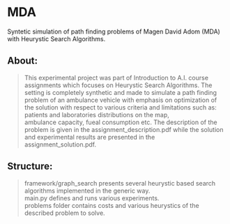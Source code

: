 # MDA
Syntetic simulation of path finding problems of Magen David Adom (MDA) with Heurystic Search Algorithms.

## About:
> This experimental project was part of Introduction to A.I. course assignments which focuses on Heurystic Search Algorithms.
> The setting is completely synthetic and made to simulate a path finding problem of an ambulance vehicle with emphasis on
> optimization of the solution with respect to various criteria and limitations such as: patients and laboratories distributions on the map,  
> ambulance capacity, fueal consumption etc.
> The description of the problem is given in the assignment_description.pdf while the solution and experimental results are presented in the
> assignment_solution.pdf.

## Structure:
> framework/graph_search presents several heurystic based search algorithms implemented in the generic way.<br>
> main.py defines and runs various experiments.<br>
> problems folder contains costs and various heurystics of the described problem to solve.<br>
